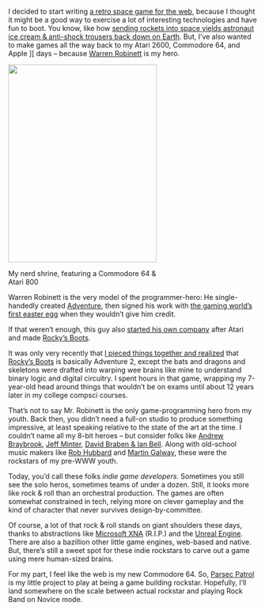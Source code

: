 I decided to start writing [a retro space game for the web][1], because I thought it might be a good way to exercise a lot of interesting technologies and have fun to boot. You know, like how [sending rockets into space yields astronaut ice cream & anti-shock trousers back down on Earth][2]. But, I&#8217;ve also wanted to make games all the way back to my Atari 2600, Commodore 64, and Apple ][ days &#8211; because [Warren Robinett][3] is my hero.

<!--more-->

<div style="width: 310px" class="wp-caption alignright">
  <a href="http://www.flickr.com/photos/35034355597@N01/8445963080"><img class=" " alt="" src="http://farm9.staticflickr.com/8504/8445963080_f7a3ff2dd1_d.jpg" width="300" height="400" /></a><p class="wp-caption-text">
    My nerd shrine, featuring a Commodore 64 & Atari 800
  </p>
</div>

Warren Robinett is the very model of the programmer-hero: He single-handedly created [Adventure][4], then signed his work with [the gaming world&#8217;s first easter egg][5] when they wouldn&#8217;t give him credit.

If that weren&#8217;t enough, this guy also [started his own company][6] after Atari and made [Rocky&#8217;s Boots][7].

It was only very recently that [I pieced things together and realized][8] that [Rocky&#8217;s Boots][9] is basically Adventure 2, except the bats and dragons and skeletons were drafted into warping wee brains like mine to understand binary logic and digital circuitry. I spent hours in that game, wrapping my 7-year-old head around things that wouldn&#8217;t be on exams until about 12 years later in my college compsci courses.

That&#8217;s not to say Mr. Robinett is the only game-programming hero from my youth. Back then, you didn&#8217;t need a full-on studio to produce something impressive, at least speaking relative to the state of the art at the time. I couldn&#8217;t name all my 8-bit heroes &#8211; but consider folks like [Andrew Braybrook][10], [Jeff Minter][11], [David Braben & Ian Bell][12]. Along with old-school music makers like [Rob Hubbard][13] and [Martin Galway][14], these were the rockstars of my pre-WWW youth.

Today, you&#8217;d call these folks *indie game developers*. Sometimes you still see the solo heros, sometimes teams of under a dozen. Still, it looks more like rock & roll than an orchestral production. The games are often somewhat constrained in tech, relying more on clever gameplay and the kind of character that never survives design-by-committee.

Of course, a lot of that rock & roll stands on giant shoulders these days, thanks to abstractions like [Microsoft XNA][15] (R.I.P.) and the [Unreal Engine][16]. There are also a bazillion other little game engines, web-based and native. But, there&#8217;s still a sweet spot for these indie rockstars to carve out a game using mere human-sized brains.

For my part, I feel like the web is my new Commodore 64. So, [Parsec Patrol][1] is my little project to play at being a game building rockstar. Hopefully, I&#8217;ll land somewhere on the scale between actual rockstar and playing Rock Band on Novice mode.

 [1]: https://github.com/lmorchard/parsec-patrol
 [2]: http://spinoff.nasa.gov/
 [3]: http://en.wikipedia.org/wiki/Warren_Robinett
 [4]: http://en.wikipedia.org/wiki/Adventure_%28Atari_2600%29
 [5]: http://en.wikipedia.org/wiki/Adventure_%28Atari_2600%29#Easter_egg
 [6]: http://en.wikipedia.org/wiki/The_Learning_Company
 [7]: http://en.wikipedia.org/wiki/Rocky%27s_Boots
 [8]: https://twitter.com/lmorchard/status/393572056266051584
 [9]: https://archive.org/stream/Rockys_Boots_1982_Learning_Company/Rockys_Boots_1982_Learning_Company.do?module=apple2c&scale=2
 [10]: http://paulemozplaysagameaday.blogspot.com/2011/05/andrew-braybrook-c64-history.html
 [11]: http://en.wikipedia.org/wiki/Jeff_Minter
 [12]: http://en.wikipedia.org/wiki/Elite_%28video_game%29
 [13]: http://www.youtube.com/watch?v=D9CwsOOjNAo
 [14]: http://www.youtube.com/watch?feature=player_detailpage&v=Ymajs4GdeFI#t=252
 [15]: en.wikipedia.org/wiki/Microsoft_XNA
 [16]: http://www.unrealengine.com/